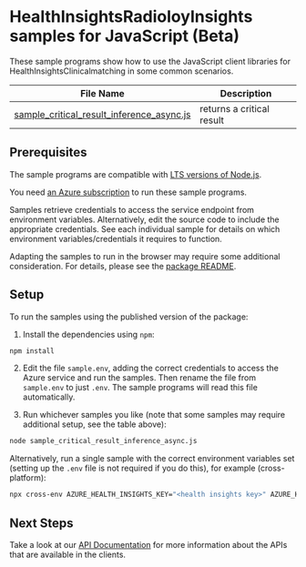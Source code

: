 # HealthInsightsRadioloyInsights samples for JavaScript (Beta)

These sample programs show how to use the JavaScript client libraries for HealthInsightsClinicalmatching in some common scenarios.

| **File Name**                                                                                       | **Description**           |
| --------------------------------------------------------------------------------------------------- | ------------------------- |
| [sample_critical_result_inference_async.js][sample_critical_result_inference_async]                 | returns a critical result |

## Prerequisites

The sample programs are compatible with [LTS versions of Node.js](https://github.com/nodejs/release#release-schedule).

You need [an Azure subscription][freesub] to run these sample programs.

Samples retrieve credentials to access the service endpoint from environment variables. Alternatively, edit the source code to include the appropriate credentials. See each individual sample for details on which environment variables/credentials it requires to function.

Adapting the samples to run in the browser may require some additional consideration. For details, please see the [package README][package].

## Setup

To run the samples using the published version of the package:

1. Install the dependencies using `npm`:

```bash
npm install
```

2. Edit the file `sample.env`, adding the correct credentials to access the Azure service and run the samples. Then rename the file from `sample.env` to just `.env`. The sample programs will read this file automatically.

3. Run whichever samples you like (note that some samples may require additional setup, see the table above):

```bash
node sample_critical_result_inference_async.js
```

Alternatively, run a single sample with the correct environment variables set (setting up the `.env` file is not required if you do this), for example (cross-platform):

```bash
npx cross-env AZURE_HEALTH_INSIGHTS_KEY="<health insights key>" AZURE_HEALTH_INSIGHTS_ENDPOINT="<health insights endpoint>" node sample_match_trials_fhir.js
```

## Next Steps

Take a look at our [API Documentation][apiref] for more information about the APIs that are available in the clients.

[sample_critical_result_inference_async]: https://github.com/Azure/azure-sdk-for-js/blob/main/sdk/healthinsights/health-insights-radiologyinsights-rest/samples/v1-beta/javascript/sample_critical_result_inference_async.js
[apiref]: https://docs.microsoft.com/javascript/api
[freesub]: https://azure.microsoft.com/free/
[package]: https://github.com/Azure/azure-sdk-for-js/tree/main/sdk/healthinsights/health-insights-radiologyinsights-rest/README.md
